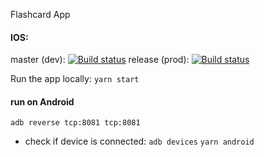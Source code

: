 Flashcard App

#### IOS:
master (dev): [![Build status]()](https://appcenter.ms)
release (prod): [![Build status]()](https://appcenter.ms)

Run the app locally:
```yarn start```

#### run on Android

```adb reverse tcp:8081 tcp:8081```
- check if device is connected: ```adb devices```
```yarn android```
